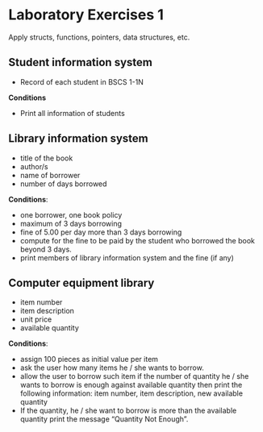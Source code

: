 # Laboratory Exercises 1
Apply structs, functions, pointers, data structures, etc.

## Student information system
- Record of each student in BSCS 1-1N

**Conditions**
- Print all information of students

## Library information system
- title of the book
- author/s
- name of borrower
- number of days borrowed

**Conditions**:
- one borrower, one book policy
- maximum of 3 days borrowing
- fine of 5.00 per day more than 3 days borrowing
- compute for the fine to be paid by the student who borrowed the book beyond 3 days.
- print members of library information system and the fine (if any)

## Computer equipment library
- item number
- item description
- unit price
- available quantity


**Conditions**:
- assign 100 pieces as initial value per item
- ask the user how many items he / she wants to borrow.
- allow the user to borrow such item if the number of quantity he / she wants to borrow is enough against available quantity then print the following information: item number, item description, new available quantity
- If the quantity, he / she want to borrow is more than the available quantity print the message “Quantity Not Enough”.